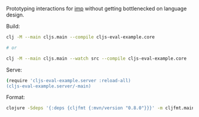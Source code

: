 Prototyping interactions for [imp](https://github.com/jamii/imp) without getting bottlenecked on language design.

Build:

``` bash
clj -M --main cljs.main --compile cljs-eval-example.core

# or 

clj -M --main cljs.main --watch src --compile cljs-eval-example.core
```

Serve:

``` bash
(require 'cljs-eval-example.server :reload-all)
(cljs-eval-example.server/-main)
```

Format:

``` bash
clojure -Sdeps '{:deps {cljfmt {:mvn/version "0.8.0"}}}' -m cljfmt.main fix
```
